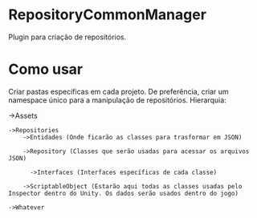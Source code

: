 # RepositoryCommonManager
Plugin para criação de repositórios.

# Como usar
Criar pastas específicas em cada projeto. De preferência, criar um namespace único para a manipulação de repositórios.
Hierarquia:

  ->Assets
  
    ->Repositories    
        ->Entidades (Onde ficarão as classes para trasformar em JSON)
        
        ->Repository (Classes que serão usadas para acessar os arquivos JSON)
        
          ->Interfaces (Interfaces específicas de cada classe)
          
        ->ScriptableObject (Estarão aqui todas as classes usadas pelo Inspector dentro do Unity. Os dados serão usados dentro do jogo)
        
    ->Whatever
    
